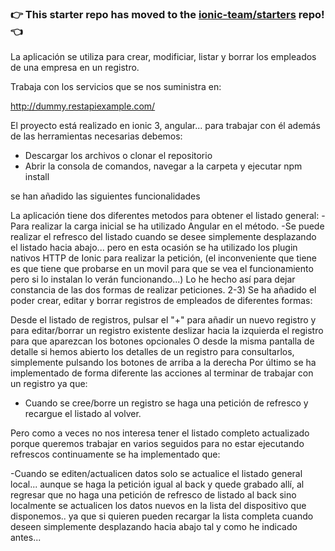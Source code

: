 ### :point_right: This starter repo has moved to the [ionic-team/starters](https://github.com/ionic-team/starters/tree/master/ionic-angular/official/blank) repo! :point_left:

La aplicación se utiliza para crear, modificiar, listar y borrar los empleados de una empresa en un registro.

Trabaja con los servicios que se nos suministra en:

http://dummy.restapiexample.com/

El proyecto está realizado en ionic 3, angular...
para trabajar con él además de las herramientas necesarias debemos:

- Descargar los archivos o clonar el repositorio
- Abrir la consola de comandos, navegar a la carpeta y ejecutar npm install

se han añadido las siguientes funcionalidades

La aplicación tiene dos diferentes metodos para obtener el listado general: -Para realizar la carga inicial se ha utilizado Angular en el método. -Se puede realizar el refresco del listado cuando se desee simplemente desplazando el listado hacia abajo... pero en esta ocasión se ha utilizado los plugin nativos HTTP de Ionic para realizar la petición, (el inconveniente que tiene es que tiene que probarse en un movil para que se vea el funcionamiento pero si lo instalan lo verán funcionando...) Lo he hecho así para dejar constancia de las dos formas de realizar peticiones.
2-3) Se ha añadido el poder crear, editar y borrar registros de empleados de diferentes formas:

Desde el listado de registros, pulsar el "+" para añadir un nuevo registro y para editar/borrar un registro existente deslizar hacia la izquierda el registro para que aparezcan los botones opcionales
O desde la misma pantalla de detalle si hemos abierto los detalles de un registro para consultarlos, simplemente pulsando los botones de arriba a la derecha
Por último se ha implementado de forma diferente las acciones al terminar de trabajar con un registro ya que:

- Cuando se cree/borre un registro se haga una petición de refresco y recargue el listado al volver.

Pero como a veces no nos interesa tener el listado completo actualizado porque queremos trabajar en varios seguidos para no estar ejecutando refrescos continuamente se ha implementado que:

-Cuando se editen/actualicen datos solo se actualice el listado general local... aunque se haga la petición igual al back y quede grabado allí, al regresar que no haga una petición de refresco de listado al back sino localmente se actualicen los datos nuevos en la lista del dispositivo que disponemos.. ya que si quieren pueden recargar la lista completa cuando deseen simplemente desplazando hacia abajo tal y como he indicado antes...

